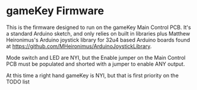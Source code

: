 # gameKey Firmware #

This is the firmware designed to run on the gameKey Main Control PCB. It's a standard Arduino sketch, and only relies on built in libraries plus Matthew Heironimus's Arduino joystick library for 32u4 based Arduino boards found at https://github.com/MHeironimus/ArduinoJoystickLibrary.

Mode switch and LED are NYI, but the Enable jumper on the Main Control PCB must be populated and shorted with a jumper to enable ANY output.

At this time a right hand gameKey is NYI, but that is first priority on the TODO list
